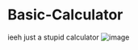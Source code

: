 # Basic-Calculator
ieeh just a stupid calculator 
![image](https://user-images.githubusercontent.com/91389593/232882284-1521f605-a84f-431d-83a5-69b198ca2a33.png)
